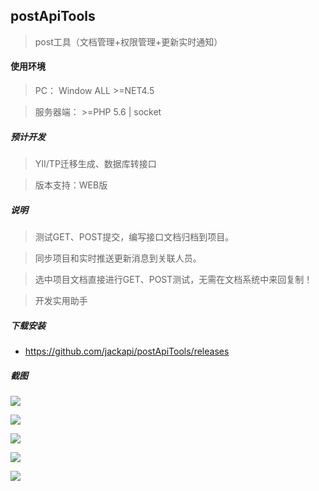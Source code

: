 ## postApiTools

>post工具（文档管理+权限管理+更新实时通知）

#### 使用环境
>PC： Window ALL  >=NET4.5

>服务器端： >=PHP 5.6 | socket

##### 预计开发
>YII/TP迁移生成、数据库转接口

>版本支持：WEB版

##### 说明
 >测试GET、POST提交，编写接口文档归档到项目。
 
 >同步项目和实时推送更新消息到关联人员。
 
 >选中项目文档直接进行GET、POST测试，无需在文档系统中来回复制！
 
 >开发实用助手
 
 
##### 下载安装
- https://github.com/jackapi/postApiTools/releases

##### 截图
[![](https://raw.githubusercontent.com/jackapi/postApiTools/master/images/main.png)](https://raw.githubusercontent.com/jackapi/postApiTools/master/images/main.png)

[![](https://raw.githubusercontent.com/jackapi/postApiTools/master/images/savedoc.png)](https://raw.githubusercontent.com/jackapi/postApiTools/master/images/savedoc.png)

[![](https://raw.githubusercontent.com/jackapi/postApiTools/master/images/project_role_list.png)](https://raw.githubusercontent.com/jackapi/postApiTools/master/images/project_role_list.png)

[![](https://raw.githubusercontent.com/jackapi/postApiTools/master/images/role_list.png)](https://raw.githubusercontent.com/jackapi/postApiTools/master/images/role_list.png)

[![](https://raw.githubusercontent.com/jackapi/postApiTools/master/images/message.png)](https://raw.githubusercontent.com/jackapi/postApiTools/master/images/message.png)

